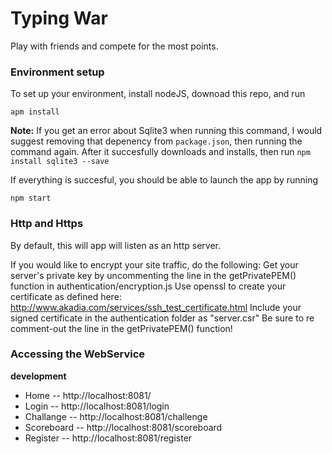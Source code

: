 Typing War
===

Play with friends and compete for the most points.

### Environment setup

To set up your environment, install nodeJS, downoad this repo, and run

    apm install
  
  **Note:** If you get an error about Sqlite3 when running this command, I would suggest removing that depenency from `package.json`, then   running the command again. After it succesfully downloads and installs, then run `npm install sqlite3 --save`

If everything is succesful, you should be able to launch the app by running

    npm start

### Http and Https

By default, this will app will listen as an http server.

If you would like to encrypt your site traffic, do the following:
    Get your server's private key by uncommenting the line in the getPrivatePEM() function in authentication/encryption.js
    Use openssl to create your certificate as defined here: http://www.akadia.com/services/ssh_test_certificate.html
    Include your signed certificate in the authentication folder as "server.csr"
    Be sure to re comment-out the line in the getPrivatePEM() function!

### Accessing the WebService

**development**

- Home -- http://localhost:8081/
- Login -- http://localhost:8081/login
- Challange -- http://localhost:8081/challenge
- Scoreboard -- http://localhost:8081/scoreboard
- Register -- http://localhost:8081/register
